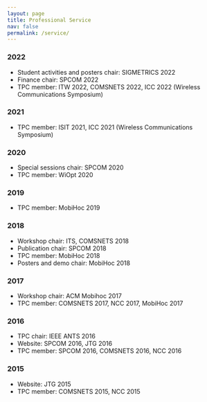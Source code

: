 ```yaml
---
layout: page
title: Professional Service
nav: false
permalink: /service/
---
```


### 2022
- Student activities and posters chair: SIGMETRICS 2022
- Finance chair: SPCOM 2022
- TPC member: ITW 2022, COMSNETS 2022, ICC 2022 (Wireless Communications Symposium)

### 2021
- TPC member: ISIT 2021, ICC 2021 (Wireless Communications Symposium)

### 2020
- Special sessions chair: SPCOM 2020
- TPC member: WiOpt 2020

### 2019
- TPC member: MobiHoc 2019

### 2018
- Workshop chair: ITS, COMSNETS 2018
- Publication chair: SPCOM 2018
- TPC member: MobiHoc 2018
- Posters and demo chair: MobiHoc 2018

### 2017
- Workshop chair: ACM Mobihoc 2017
- TPC member: COMSNETS 2017, NCC 2017, MobiHoc 2017

### 2016
- TPC chair: IEEE ANTS 2016
- Website: SPCOM 2016, JTG 2016
- TPC member: SPCOM 2016, COMSNETS 2016, NCC 2016

### 2015
- Website: JTG 2015
- TPC member: COMSNETS 2015, NCC 2015

[applied probability research group]: https://iisc.ac.in/analysis-and-probability-research-group/
[ASSIA Inc.]: http://www.assia-inc.com/ 
[centre for networked intelligence (a CISCO CSR initiative)]: https://cni.iisc.ac.in/
[department of electrical communication engineering]: https://ece.iisc.ac.in/
[Indian Institute of Technology Madras]: https://www.iitm.ac.in/ 
[Los Alamos National Laboratory]: http://www.lanl.gov/ 
[Robert Bosch centre for cyber-physical systems]: https://www.rbccps.org/
[Stanford University]: http://www.stanford.edu/ 
[Texas A&M University]: http://www.tamu.edu/
